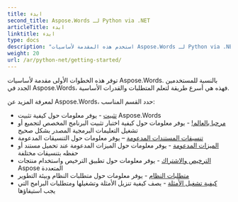 ```yaml
---
title: ابدء
second_title: Aspose.Words لـ Python via .NET
articleTitle: ابدء
linktitle: ابدء
type: docs
description: "استخدم هذه المقدمة لأساسيات Aspose.Words لـ Python via .NET للبدء في إدراك قيمة Aspose.Words لشركتك."
weight: 20
url: /ar/python-net/getting-started/
---
```


توفر هذه الخطوات الأولى مقدمة لأساسيات Aspose.Words. بالنسبة للمستخدمين الجدد في Aspose.Words، فهذه هي أسرع طريقة لتعلم المتطلبات والقدرات الأساسية.

لمعرفة المزيد عن Aspose.Words، حدد القسم المناسب:

- [تثبيت](/words/ar/python-net/installation/) - يوفر معلومات حول كيفية تثبيت Aspose.Words
- [مرحبا بالعالم!](/words/ar/python-net/hello-world/) - يوفر معلومات حول كيفية اختبار تثبيت البرنامج المخصص لتجميع أو تشغيل التعليمات البرمجية المصدر بشكل صحيح
- [تنسيقات المستندات المدعومة](/words/ar/python-net/supported-document-formats/) – يوفر معلومات حول التنسيقات المدعومة
- [الميزات المدعومة](/words/ar/python-net/features/) - يوفر معلومات حول الميزات المدعومة عند تحميل مستند أو حفظه بتنسيقات مختلفة
- [الترخيص والاشتراك](/words/ar/python-net/licensing/) - يوفر معلومات حول تطبيق الترخيص واستخدام منتجات Aspose المتعددة
- [متطلبات النظام](/words/ar/python-net/system-requirements/) - يوفر معلومات حول متطلبات النظام وبيئة التطوير
- [كيفية تشغيل الأمثلة](/words/ar/python-net/how-to-run-the-examples/) - يصف كيفية تنزيل الأمثلة وتشغيلها ومتطلبات البرامج التي يجب استيفاؤها

